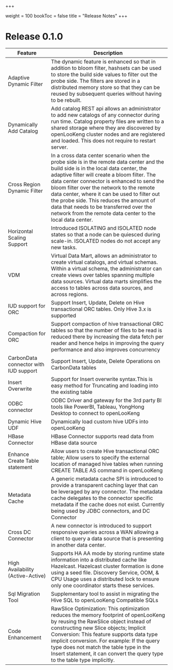+++

weight = 100
bookToc = false
title = "Release Notes"
+++

# Release 0.1.0

| Feature                                      | Description                                                  |
| -------------------------------------------- | ------------------------------------------------------------ |
| Adaptive Dynamic Filter                      | The dynamic feature is enhanced so that in addition to bloom filter, hashsets can be used to store the build side values to filter out the probe side. The filters are stored in a distributed memory store so that they can be reused by subsequent queries without having to be rebuilt. |
| Dynamically Add Catalog                      | Add catalog REST api allows an administrator to add new catalogs of any connector during run time. Catalog property files are written to a shared storage where they are discovered by openLooKeng cluster nodes and are registered and loaded. This does not require to restart server.|
| Cross Region Dynamic Filter                  | In a cross data center scenario when the probe side is in the remote data center and the build side is in the local data center, the adaptive filter will create a bloom filter. The data center connector is enhanced to send the bloom filter over the network to the remote data center, where it can be used to filter out the probe side. This reduces the amount of data that needs to be transferred over the network from the remote data center to the local data center. |
| Horizontal Scaling Support                   | Introduced ISOLATING and ISOLATED node states so that a node can be quiesced during scale-in. ISOLATED nodes do not accept any new tasks. |
| VDM                                          | Virtual Data Mart, allows an administrator to create virtual catalogs, and virtual schemas. Within a virtual schema, the administrator can create views over tables spanning multiple data sources. Virtual data marts simplifies the access to tables across data sources, and across regions. |
| IUD support for ORC                          | Support Insert, Update, Delete on Hive transactional ORC tables. Only Hive 3.x is supported |
| Compaction for ORC                           | Support compaction of hive transactional ORC tables so that the number of files to be read is reduced there by increasing the data fetch per reader and hence helps in improving the query performance and also improves concurrency |
| CarbonData connector with IUD support        | Support Insert, Update, Delete Operations on CarbonData tables |
| Insert Overwrite                             | Support for Insert overwrite syntax.This is easy method for Truncating and loading into the existing table |
| ODBC connector                               | ODBC Driver and gateway for the 3rd party BI tools like PowerBI, Tableau, YongHong Desktop  to connect to openLooKeng |
| Dynamic Hive UDF                             | Dynamically load custom hive UDFs into openLooKeng                  |
| HBase Connector                              | HBase Connector supports read data from HBase data source                                             |
| Enhance Create Table statement               | Allow users to create Hive transactional ORC table; Allow users to specify the external location of managed hive tables when running CREATE TABLE AS command in openLooKeng |
| Metadata Cache                               | A generic metadata cache SPI is introduced to provide a transparent caching layer that can be leveraged by any connector. The metadata cache delegates to the connector specific metadata if the cache does not exist. Currently being used by JDBC connectors, and DC Connector |
| Cross DC Connector                           | A new connector is introduced to support responsive queries across a WAN allowing a client to query a data source that is presenting in another data center. |
| High Availability (Active-Active)            | Supports HA AA mode by storing runtime state information into a distributed cache like Hazelcast. Hazelcast cluster formation is done using a seed file. Discovery Service, OOM, & CPU Usage uses a distributed lock to ensure only one coordinator starts these services. |
| Sql Migration Tool                           | Supplementary tool to assist in migrating the Hive SQL to openLooKeng Compatible SQLs |
| Code Enhancement                             | RawSlice Optimization: This optimization reduces the memory footprint of openLooKeng by reusing the RawSlice object instead of constructing new Slice objects; Implicit Conversion: This feature supports data type implicit conversion. For example: If the query type does not match the table type in the Insert statement, it can convert the query type to the table type implicitly.|
